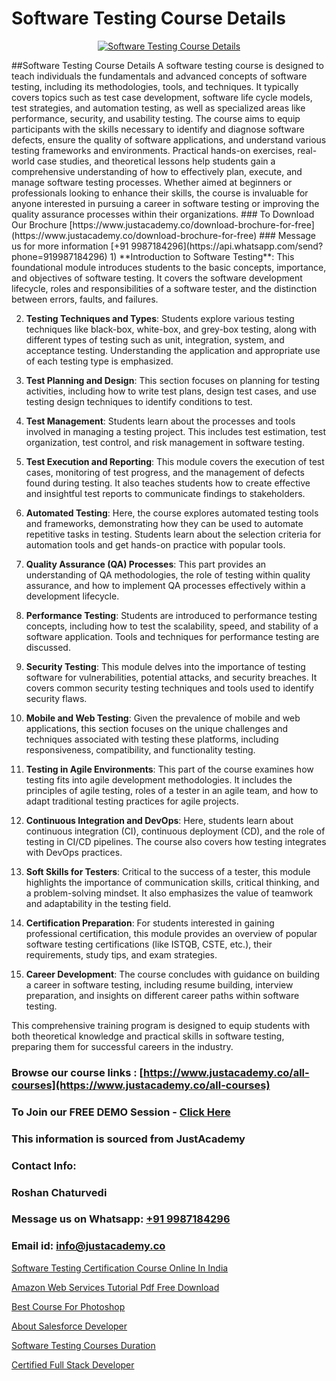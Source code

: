 # Software Testing Course Details

<p align="center">
  <a href="https://justacademy.co/program-detail/software-testing">
    <img src="https://justacademy.co/storage2/program_images/1704700438.webp" alt="Software Testing Course Details">
  </a>
</p>
##Software Testing Course Details
A software testing course is designed to teach individuals the fundamentals and advanced concepts of software testing, including its methodologies, tools, and techniques. It typically covers topics such as test case development, software life cycle models, test strategies, and automation testing, as well as specialized areas like performance, security, and usability testing. The course aims to equip participants with the skills necessary to identify and diagnose software defects, ensure the quality of software applications, and understand various testing frameworks and environments. Practical hands-on exercises, real-world case studies, and theoretical lessons help students gain a comprehensive understanding of how to effectively plan, execute, and manage software testing processes. Whether aimed at beginners or professionals looking to enhance their skills, the course is invaluable for anyone interested in pursuing a career in software testing or improving the quality assurance processes within their organizations.
### To Download Our Brochure [https://www.justacademy.co/download-brochure-for-free](https://www.justacademy.co/download-brochure-for-free)
### Message us for more information [+91 9987184296](https://api.whatsapp.com/send?phone=919987184296)
1) **Introduction to Software Testing**: This foundational module introduces students to the basic concepts, importance, and objectives of software testing. It covers the software development lifecycle, roles and responsibilities of a software tester, and the distinction between errors, faults, and failures.

2) **Testing Techniques and Types**: Students explore various testing techniques like black-box, white-box, and grey-box testing, along with different types of testing such as unit, integration, system, and acceptance testing. Understanding the application and appropriate use of each testing type is emphasized.

3) **Test Planning and Design**: This section focuses on planning for testing activities, including how to write test plans, design test cases, and use testing design techniques to identify conditions to test.

4) **Test Management**: Students learn about the processes and tools involved in managing a testing project. This includes test estimation, test organization, test control, and risk management in software testing.

5) **Test Execution and Reporting**: This module covers the execution of test cases, monitoring of test progress, and the management of defects found during testing. It also teaches students how to create effective and insightful test reports to communicate findings to stakeholders.

6) **Automated Testing**: Here, the course explores automated testing tools and frameworks, demonstrating how they can be used to automate repetitive tasks in testing. Students learn about the selection criteria for automation tools and get hands-on practice with popular tools.

7) **Quality Assurance (QA) Processes**: This part provides an understanding of QA methodologies, the role of testing within quality assurance, and how to implement QA processes effectively within a development lifecycle.

8) **Performance Testing**: Students are introduced to performance testing concepts, including how to test the scalability, speed, and stability of a software application. Tools and techniques for performance testing are discussed.

9) **Security Testing**: This module delves into the importance of testing software for vulnerabilities, potential attacks, and security breaches. It covers common security testing techniques and tools used to identify security flaws.

10) **Mobile and Web Testing**: Given the prevalence of mobile and web applications, this section focuses on the unique challenges and techniques associated with testing these platforms, including responsiveness, compatibility, and functionality testing.

11) **Testing in Agile Environments**: This part of the course examines how testing fits into agile development methodologies. It includes the principles of agile testing, roles of a tester in an agile team, and how to adapt traditional testing practices for agile projects.

12) **Continuous Integration and DevOps**: Here, students learn about continuous integration (CI), continuous deployment (CD), and the role of testing in CI/CD pipelines. The course also covers how testing integrates with DevOps practices.

13) **Soft Skills for Testers**: Critical to the success of a tester, this module highlights the importance of communication skills, critical thinking, and a problem-solving mindset. It also emphasizes the value of teamwork and adaptability in the testing field.

14) **Certification Preparation**: For students interested in gaining professional certification, this module provides an overview of popular software testing certifications (like ISTQB, CSTE, etc.), their requirements, study tips, and exam strategies.

15) **Career Development**: The course concludes with guidance on building a career in software testing, including resume building, interview preparation, and insights on different career paths within software testing.

This comprehensive training program is designed to equip students with both theoretical knowledge and practical skills in software testing, preparing them for successful careers in the industry.

### Browse our course links : [https://www.justacademy.co/all-courses](https://www.justacademy.co/all-courses) 
### To Join our FREE DEMO Session - [Click Here](https://www.justacademy.co/register-for-course-demo)


### This information is sourced from JustAcademy
### Contact Info:
### Roshan Chaturvedi
### Message us on Whatsapp: [+91 9987184296](https://api.whatsapp.com/send?phone=919987184296)
### Email id: [info@justacademy.co](mailto:info@justacademy.co)
                
[Software Testing Certification Course Online In India](https://www.linkedin.com/pulse/software-testing-certification-course-pjd6c?trackingId=2%2Bpv33RXKGqmqqInm30u%2FA%3D%3D&lipi=urn%3Ali%3Apage%3Ad_flagship3_company_admin%3BO6zCmHqaTSmsGbbNTRP%2FeA%3D%3D)

[Amazon Web Services Tutorial Pdf Free Download](https://www.linkedin.com/pulse/amazon-web-services-tutorial-pdf-free-download-hygke?trackingId=b90hNas73K5soUgdNYpUcA%3D%3D&lipi=urn%3Ali%3Apage%3Ad_flagship3_company_admin%3BgDkJO5giR6GYKSrzSn7zAw%3D%3D)

[Best Course For Photoshop](https://medium.com/@ranemanish460/best-course-for-photoshop-18b381cb10b4)

[About Salesforce Developer](https://medium.com/@abhidnya.1068/about-salesforce-developer-f3bb8831d007)

[Software Testing Courses Duration](https://justacademyin.github.io/justacademy/software-testing-courses-duration)

[Certified Full Stack Developer](https://justacademyin.github.io/justacademy/certified-full-stack-developer)

